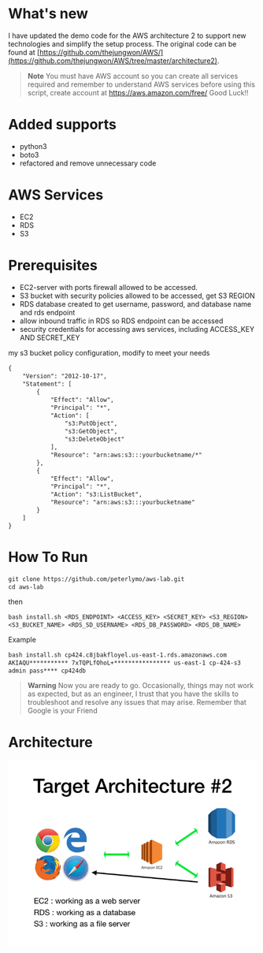 
# What's new
I have updated the demo code for the AWS architecture 2 to support new technologies and simplify the setup process. The original code can be found at [https://github.com/thejungwon/AWS/](https://github.com/thejungwon/AWS/tree/master/architecture2).


> **Note**
> You must have AWS account so you can create all services required and remember to understand AWS services before using this script, create account at https://aws.amazon.com/free/ Good Luck!!


# Added supports 
- python3
- boto3
- refactored and remove unnecessary code

# AWS Services
- EC2
- RDS
- S3

# Prerequisites

- EC2-server with ports firewall allowed to be accessed.
- S3 bucket with security policies allowed to be accessed, get S3 REGION 
- RDS database created to get username, password, and database name and rds endpoint
- allow inbound traffic in RDS so RDS endpoint can be accessed
- security credentials for accessing aws services, including ACCESS_KEY AND SECRET_KEY

my s3 bucket policy configuration, modify to meet your needs

```
{
    "Version": "2012-10-17",
    "Statement": [
        {
            "Effect": "Allow",
            "Principal": "*",
            "Action": [
                "s3:PutObject",
                "s3:GetObject",
                "s3:DeleteObject"
            ],
            "Resource": "arn:aws:s3:::yourbucketname/*"
        },
        {
            "Effect": "Allow",
            "Principal": "*",
            "Action": "s3:ListBucket",
            "Resource": "arn:aws:s3:::yourbucketname"
        }
    ]
}
```

# How To Run

```
git clone https://github.com/peterlymo/aws-lab.git
cd aws-lab
```

then 

```
bash install.sh <RDS_ENDPOINT> <ACCESS_KEY> <SECRET_KEY> <S3_REGION> <S3_BUCKET_NAME> <RDS_SD_USERNAME> <RDS_DB_PASSWORD> <RDS_DB_NAME> 
```
Example 

```
bash install.sh cp424.c8jbakfloyel.us-east-1.rds.amazonaws.com AKIAQU*********** 7xTQPLfOhoL+**************** us-east-1 cp-424-s3 admin pass**** cp424db

```

> **Warning**
> Now you are ready to go. Occasionally, things may not work as expected, but as an engineer, I trust that you have the skills to troubleshoot and resolve any issues that may arise. Remember that Google is your Friend


# Architecture
![Architecture](static/target_architecture_2.png)

